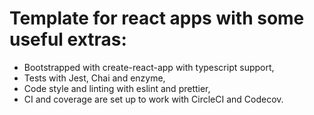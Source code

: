# Template for react apps with some useful extras:
- Bootstrapped with create-react-app with typescript support,
- Tests with Jest, Chai and enzyme,
- Code style and linting with eslint and prettier,
- CI and coverage are set up to work with CircleCI and Codecov.
